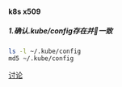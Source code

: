 #### k8s x509

##### 1.确认.kube/config存在并一致
```bash
ls -l ~/.kube/config
md5 ~/.kube/config 
```

[讨论](https://github.com/kubernetes/kubernetes/issues/1528)
